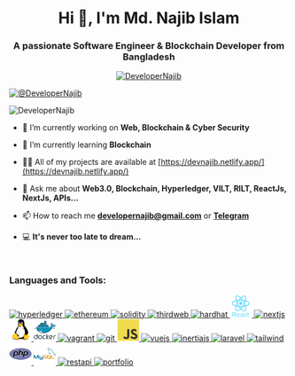 <h1 align="center">Hi 👋, I'm Md. Najib Islam</h1>
<h3 align="center">A passionate Software Engineer & Blockchain Developer from Bangladesh</h3>


<p align="center"> <a href="https://devnajib.netlify.app/"><img src="https://developers.giphy.com/branch/master/static/api-512d36c09662682717108a38bbb5c57d.gif" alt="DeveloperNajib" style="width: 58%;" /></a> </p>

<p align="left"> <a href="https://www.linkedin.com/in/developernajib/" target="blank"><img src="https://img.shields.io/twitter/follow/developernajib?logo=linkedin&style=for-the-badge" alt="@DeveloperNajib" /></a> </p>
<p align="left"> <img src="https://komarev.com/ghpvc/?username=developernajib&label=Profile%20views&color=0e75b6&style=flat" alt="DeveloperNajib" /> </p>

- 🤝 I’m currently working on **Web, Blockchain & Cyber Security**

- 🌱 I’m currently learning **Blockchain**

- 👨‍💻 All of my projects are available at [https://devnajib.netlify.app/](https://devnajib.netlify.app/)

- 💬 Ask me about **Web3.0, Blockchain, Hyperledger, VILT, RILT, ReactJs, NextJs, APIs...**

- 📫 How to reach me **developernajib@gmail.com** or **[Telegram](https://t.me/developernajib/)**

- 💻 **It's never too late to dream...**

<br>

<h3 align="left">Languages and Tools:</h3>
<p align="left">
<a href="https://www.hyperledger.org/" target="_blank" rel="noreferrer"> <img src="https://www.hyperledger.org/hubfs/hyperledgerfavicon.png" alt="hyperledger" width="40" height="40"/> </a>
<a href="https://ethereum.org/" target="_blank" rel="noreferrer"> <img src="https://ethereum.org/images/favicon.png" alt="ethereum" width="40" height="40"/> </a>
<a href="https://soliditylang.org/" target="_blank" rel="noreferrer"> <img src="https://soliditylang.org/assets/favicon.ico" alt="solidity" width="40" height="40"/> </a>
<a href="https://thirdweb.com/" target="_blank" rel="noreferrer"> <img src="https://thirdweb.com/favicon.ico" alt="thirdweb" width="40" height="40"/> </a>
<a href="https://hardhat.org/" target="_blank" rel="noreferrer"> <img src="https://hardhat.org/favicon.ico" alt="hardhat" width="40" height="40"/> </a>
<a href="https://reactjs.org/" target="_blank" rel="noreferrer"> <img src="https://raw.githubusercontent.com/devicons/devicon/master/icons/react/react-original-wordmark.svg" alt="react" width="40" height="40"/> </a>
<a href="https://nextjs.org/" target="_blank" rel="noreferrer"> <img src="https://cdn.worldvectorlogo.com/logos/nextjs-2.svg" alt="nextjs" width="40" height="40"/> </a>
<a href="https://www.linux.org/" target="_blank" rel="noreferrer"> <img src="https://raw.githubusercontent.com/devicons/devicon/master/icons/linux/linux-original.svg" alt="linux" width="40" height="40"/> </a>
<a href="https://www.docker.com/" target="_blank" rel="noreferrer"> <img src="https://raw.githubusercontent.com/devicons/devicon/master/icons/docker/docker-original-wordmark.svg" alt="docker" width="40" height="40"/> </a>
<a href="https://www.vagrantup.com/" target="_blank" rel="noreferrer"> <img src="https://www.vectorlogo.zone/logos/vagrantup/vagrantup-icon.svg" alt="vagrant" width="40" height="40"/> </a>
<a href="https://git-scm.com/" target="_blank" rel="noreferrer"> <img src="https://www.vectorlogo.zone/logos/git-scm/git-scm-icon.svg" alt="git" width="40" height="40"/> </a>
<a href="https://developer.mozilla.org/en-US/docs/Web/JavaScript" target="_blank" rel="noreferrer"> <img src="https://raw.githubusercontent.com/devicons/devicon/master/icons/javascript/javascript-original.svg" alt="javascript" width="40" height="40"/> </a>
<a href="https://vuejs.org/" target="_blank" rel="noreferrer"> <img src="https://vuejs.org/logo.svg" alt="vuejs" width="40" height="40"/> </a>
<a href="https://inertiajs.com/" target="_blank" rel="noreferrer"> <img src="https://inertiajs.com/favicon.ico" alt="inertiajs" width="40" height="40"/> </a>
<a href="https://laravel.com/" target="_blank" rel="noreferrer"> <img src="https://laravel.com/img/logomark.min.svg" alt="laravel" width="40" height="40"/> </a>
<a href="https://tailwindcss.com/" target="_blank" rel="noreferrer"> <img src="https://www.vectorlogo.zone/logos/tailwindcss/tailwindcss-icon.svg" alt="tailwind" width="40" height="40"/> </a>
<a href="https://www.php.net" target="_blank" rel="noreferrer"> <img src="https://raw.githubusercontent.com/devicons/devicon/master/icons/php/php-original.svg" alt="php" width="40" height="40"/> </a>
<a href="https://www.mysql.com/" target="_blank" rel="noreferrer"> <img src="https://raw.githubusercontent.com/devicons/devicon/master/icons/mysql/mysql-original-wordmark.svg" alt="mysql" width="40" height="40"/> </a>
<a href="https://www.restapi.com/" target="_blank" rel="noreferrer"> <img src="https://cdn.prod.website-files.com/65267e65eba25eb510bca190/652d3eb0cf93cdc247c10421_Logo%20Big.png" alt="restapi" width="40" height="40"/> </a>
<a href="https://devnajib.netlify.app/" target="_blank" rel="noreferrer"> <img src="https://images.squarespace-cdn.com/content/v1/52d150e3e4b075f75c5e4079/1539557015866-10QG6LQKV2RESCU4LPAF/and-many-more-w600-o.png" alt="portfolio" width="80" height="40"/> </a>
</p>

